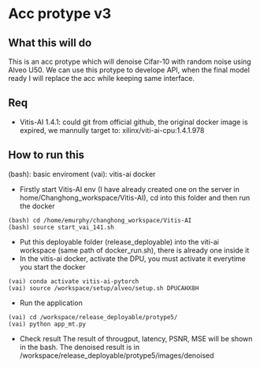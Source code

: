 # Acc protype v3
## What this will do
This is an acc protype which will denoise Cifar-10 with random noise using Alveo U50.
We can use this protype to develope API, when the final model ready I will replace the acc while keeping same interface.
## Req
- Vitis-AI 1.4.1: could git from official github, the original docker image is expired, we mannully target to: xilinx/viti-ai-cpu:1.4.1.978
## How to run this
(bash): basic enviroment
(vai): vitis-ai docker
- Firstly start Vitis-AI env (I have already created one on the server in home/Changhong_workspace/Vitis-AI), cd into this folder and then run the docker
```shell
(bash) cd /home/emurphy/changhong_workspace/Vitis-AI
(bash) source start_vai_141.sh
```
- Put this deployable folder (release_deployable) into the viti-ai workspace (same path of docker_run.sh), there is already one inside it
- In the vitis-ai docker, activate the DPU, you must activate it everytime you start the docker 
```shell
(vai) conda activate vitis-ai-pytorch
(vai) source /workspace/setup/alveo/setup.sh DPUCAHX8H
```
- Run the application
```shell
(vai) cd /workspace/release_deployable/protype5/
(vai) python app_mt.py
```

- Check result
The result of througput, latency, PSNR, MSE will be shown in the bash.
The denoised result is in /workspace/release_deployable/protype5/images/denoised

